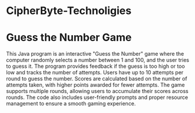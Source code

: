 # CipherByte-Technoligies

# Guess the Number Game

This Java program is an interactive "Guess the Number" game where the computer randomly selects a number between 1 and 100, and the user tries to guess it. The program provides feedback if the guess is too high or too low and tracks the number of attempts. Users have up to 10 attempts per round to guess the number. Scores are calculated based on the number of attempts taken, with higher points awarded for fewer attempts. The game supports multiple rounds, allowing users to accumulate their scores across rounds. The code also includes user-friendly prompts and proper resource management to ensure a smooth gaming experience.
